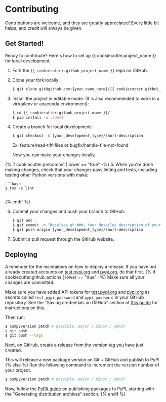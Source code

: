 # Contributing

Contributions are welcome, and they are greatly appreciated! Every little bit
helps, and credit will always be given.

## Get Started!
Ready to contribute? Here's how to set up {{ cookiecutter.project_name }} for local development.

1. Fork the `{{ cookiecutter.github_project_name }}` repo on GitHub.

2. Clone your fork locally:

    ```bash
    $ git clone git@github.com:{your_name_here}/{{ cookiecutter.github_project_name }}.git
    ```

3. Install the project in editable mode. (It is also recommended to work in a virtualenv or anaconda environment):

    ```bash
    $ cd {{ cookiecutter.github_project_name }}/
    $ pip install -e .[dev]
    ```

4. Create a branch for local development:

    ```bash
    $ git checkout -b {your_development_type}/short-description
    ```

    Ex: feature/read-tiff-files or bugfix/handle-file-not-found

    Now you can make your changes locally.

{% if cookiecutter.precommit | lower == "true" -%}
5. When you're done making changes, check that your changes pass linting and
   tests, including testing other Python versions with make:

    ```bash
    $ tox -e lint
    ```
{% endif %}

6. Commit your changes and push your branch to GitHub:

    ```bash
    $ git add .
    $ git commit -m "Resolves gh-###. Your detailed description of your changes."
    $ git push origin {your_development_type}/short-description
    ```

7. Submit a pull request through the GitHub website.

## Deploying

A reminder for the maintainers on how to deploy a release. If you have not already created accounts on [test.pypi.org](https://test.pypi.org/) and [pypi.org](https://pypi.org/), do that first.
{% if cookiecutter.github_actions | lower == "true" -%}
Make sure all your changes are committed.

Make sure you have added API tokens for [test.pypi.org](https://test.pypi.org/) and [pypi.org](https://pypi.org/) as secrets called `test_pypi_password` and `pypi_password` in your GitHub repository. See the "Saving credentials on GitHub" section of [this guide](https://packaging.python.org/guides/publishing-package-distribution-releases-using-github-actions-ci-cd-workflows/#saving-credentials-on-github) for instructions on this.

Then run:
```bash
$ bump2version patch # possible: major / minor / patch
$ git push
$ git push --tags
```

Next, on GitHub, create a release from the version tag you have just created.

This will release a new package version on Git + GitHub and publish to PyPI.
{% else %}
Run the following command to increment the version number of your project.
```bash
$ bump2version patch # possible: major / minor / patch
```

Now, follow the [PyPA guide](https://packaging.python.org/tutorials/packaging-projects/#generating-distribution-archives) on publishing packages to PyPI, starting with the "Generating distribution archives" section.
{% endif %}